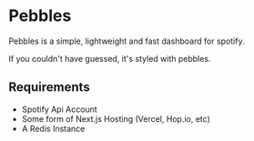 # Pebbles

Pebbles is a simple, lightweight and fast dashboard for spotify.

If you couldn't have guessed, it's styled with pebbles.

## Requirements
- Spotify Api Account
- Some form of Next.js Hosting (Vercel, Hop.io, etc)
- A Redis Instance
